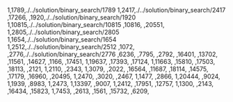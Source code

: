 1,1789,./../solution/binary_search/1789
1,2417,./../solution/binary_search/2417
,17266,
,1920,./../solution/binary_search/1920
1,10815,./../solution/binary_search/10815
,10816,
,20551,
1,2805,./../solution/binary_search/2805
1,1654,./../solution/binary_search/1654
1,2512,./../solution/binary_search/2512
,1072,
,2776,./../solution/binary_search/2776
,6236,
,7795,
,2792,
,16401,
,13702,
,11561,
,14627,
,1166,
,17451,
1,19637,
,17393,
,17124,
1,11663,
,15810,
,17503,
,18113,
,2121,
1,2110,
,2343,
1,3079,
,2022,
,16564,
,11687,
,18114,
,14575,
,17179,
,16960,
,20495,
1,2470,
,3020,
,2467,
1,1477,
,2866,
1,20444,
,9024,
1,1939,
,8983,
1,2473,
1,13397,
,9007,
1,2412,
,17951,
,12757,
1,1300,
,2143,
,16434,
,15823,
1,7453,
,2613,
,1561,
,15732,
,6209,
